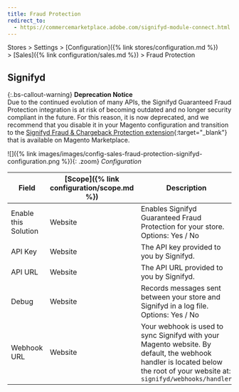 ```yaml
---
title: Fraud Protection
redirect_to:
  - https://commercemarketplace.adobe.com/signifyd-module-connect.html
---
```


Stores > Settings > [Configuration]({% link stores/configuration.md %}) > [Sales]({% link configuration/sales.md %}) > Fraud Protection

## Signifyd

{:.bs-callout-warning}
**Deprecation Notice** <br/>
Due to the continued evolution of many APIs, the Signifyd Guaranteed Fraud Protection integration is at risk of becoming outdated and no longer security compliant in the future. For this reason, it is now deprecated, and we recommend that you disable it in your Magento configuration and transition to the [Signifyd Fraud & Chargeback Protection extension](https://marketplace.magento.com/signifyd-module-connect.html){:target="_blank"} that is available on Magento Marketplace.

![]({% link images/images/config-sales-fraud-protection-signifyd-configuration.png %}){: .zoom}
_Configuration_

|Field|[Scope]({% link configuration/scope.md %})|Description|
|--- |--- |--- |
|Enable this Solution|Website|Enables Signifyd Guaranteed Fraud Protection for your store. Options: Yes / No|
|API Key|Website|The API key provided to you by Signifyd.|
|API URL|Website|The API URL provided to you by Signifyd.|
|Debug|Website|Records messages sent between your store and Signifyd  in a log file. Options: Yes / No|
|Webhook URL|Website|Your webhook is used to sync Signifyd with your Magento website. By default, the webhook handler is located below the root of your website at: `signifyd/webhooks/handler`|
